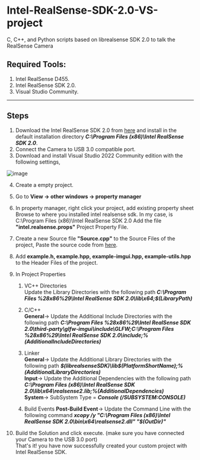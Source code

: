# Intel-RealSense-SDK-2.0-VS-project
C, C++, and Python scripts based on librealsense SDK 2.0 to talk the RealSense Camera

## Required Tools:
1. Intel RealSense D455.
2. Intel RealSense SDK 2.0.
3. Visual Studio Community.

---

## Steps
1. Download the Intel RealSense SDK 2.0 from [here](https://github.com/IntelRealSense/librealsense/releases/tag/v2.53.1) and install in the default installation directory ***C:\Program Files (x86)\Intel RealSense SDK 2.0***.
2. Connect the Camera to USB 3.0 compatible port.
3. Download and install Visual Studio 2022 Community edition with the following settings,

![image](https://user-images.githubusercontent.com/58805235/219552712-f14e609e-3e21-43f9-959a-50e1904e23c3.png)

4. Create a empty project.
5. Go to **View -> other windows -> property manager**
6. In property manager, right click your project, add existing property sheet
Browse to where you installed intel realsense sdk. In my case, is C:\Program Files (x86)\Intel RealSense SDK 2.0
Add the file **"intel.realsense.props"** Project Property File.
7. Create a new Source file **"Source.cpp"** to the Source Files of the project, Paste the source code from [here](https://github.com/Shreyas-NR/Intel-RealSense-SDK-2.0.-VS-project/blob/master/Source.cpp).
8. Add **example.h, example.hpp, example-imgui.hpp, example-utils.hpp** to the Header Files of the project.
9. In Project Properties
    1. VC++ Directories<br>
        Update the Library Directories with the following path ***C:\Program Files %28x86%29\Intel RealSense SDK 2.0\lib\x64;$(LibraryPath)***
	
    2. 	C/C++<br>
        **General**-> Update the Additional Include Directories with the following path	***C:\Program Files %28x86%29\Intel RealSense SDK 2.0\third-party\glfw-imgui\include\GLFW;C:\Program Files %28x86%29\Intel RealSense SDK 2.0\include;%(AdditionalIncludeDirectories)***
	
    3. Linker<br>
        **General**-> Update the Additional Library Directories with the following path	***$(librealsenseSDK)\lib\$(PlatformShortName);%(AdditionalLibraryDirectories)***<br>
        **Input**-> Update the Additional Dependencies with the following path ***C:\Program Files (x86)\Intel RealSense SDK 2.0\lib\x64\realsense2.lib;%(AdditionalDependencies)***<br>
        **System**-> SubSystem Type = ***Console (/SUBSYSTEM:CONSOLE)***
	
    4. Build Events
	      **Post-Build Event**->
	      Update the Command Line with the following command
	      ***xcopy /y "C:\Program Files (x86)\Intel RealSense SDK 2.0\bin\x64\realsense2.dll"  "$(OutDir)"***
	
10. Build the Solution and click execute. (make sure you have connected your Camera to the USB 3.0 port)<br>That's it! you have now successfully created your custom project with Intel RealSense SDK. 
